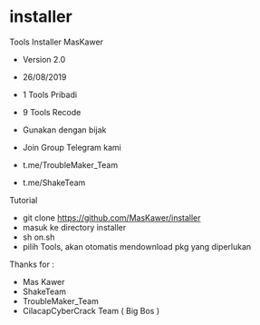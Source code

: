 # installer
Tools Installer MasKawer

- Version 2.0
- 26/08/2019
- 1 Tools Pribadi
- 9 Tools Recode

- Gunakan dengan bijak
- Join Group Telegram kami

- t.me/TroubleMaker_Team
- t.me/ShakeTeam

Tutorial
- git clone https://github.com/MasKawer/installer
- masuk ke directory installer
- sh on.sh
- pilih Tools, akan otomatis mendownload pkg yang diperlukan


Thanks for :
- Mas Kawer
- ShakeTeam
- TroubleMaker_Team
- CilacapCyberCrack Team ( Big Bos )
